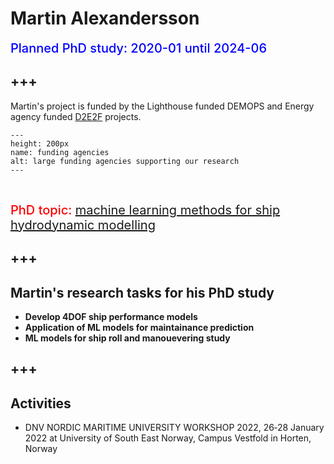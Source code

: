 # **Martin Alexandersson**
<span style = "color: blue; font-size: 20px; font-weight: 500">Planned PhD study: 2020-01 until 2024-06</span>

+++
---

Martin's project is funded by the Lighthouse funded DEMOPS and Energy agency funded [D2E2F](https://oceanenergy-sweden.se/energieffektivisering-av-mindre-fartyg/) projects.


```{figure} ./images/martinPADI.png 
---
height: 200px
name: funding agencies
alt: large funding agencies supporting our research
---
```

<br />


<span style = "font-size: 20px; font-weight: 500; color: red">PhD topic: </span><span style = "font-size: 20px; font-weight: 400; color: blue">[machine learning methods for ship  hydrodynamic modelling](https://martinlarsalbert.github.io/wPCC/00.01_intro.html)</span>

+++
---

## Martin's research tasks for his PhD study
- **Develop 4DOF ship performance models**
- **Application of ML models for maintainance prediction**
- **ML models for ship roll and manouevering study**


+++
---

## Activities
* DNV NORDIC MARITIME UNIVERSITY WORKSHOP 2022, 26‐28 January 2022 at University of South East Norway, Campus Vestfold in Horten, Norway
